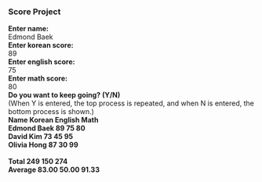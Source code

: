 ### Score Project
**Enter name:**<br>
Edmond Baek<br>
**Enter korean score:**<br>
89<br>
**Enter english score:**<br>
75<br>
**Enter math score:**<br>
80<br>
**Do you want to keep going? (Y/N)**<br>
(When Y is entered, the top process is repeated, and when N is entered, the bottom process is shown.)<br>
**Name        			Korean		English		Math**<br>
**Edmond Baek 			89		75		80**<br>
**David Kim   			73		45		95**<br>
**Olivia Hong 			87		30		99**<br>
<br>
**Total       			249		150		274**<br>
**Average     			83.00		50.00		91.33**<br>


